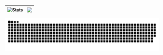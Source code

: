 | <img align="center" src="https://github-readme-stats.vercel.app/api?username=esyede&show_icons=true&include_all_commits=true&theme=buefy&hide_border=true" alt="Stats" /> | <img align="center" src="https://github-readme-stats.vercel.app/api/top-langs/?username=esyede&layout=compact&theme=buefy&hide_border=true" /> |
| ------------- | ------------- |

![***](https://raw.githubusercontent.com/esyede/esyede/output/github-contribution-grid-snake.svg)
